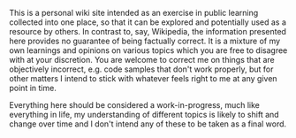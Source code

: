 This is a personal wiki site intended as an exercise in public learning collected into one place, so that it can be explored and potentially used as a resource by others. In contrast to, say, Wikipedia, the information presented here provides no guarantee of being factually correct. It is a mixture of my own learnings and opinions on various topics which you are free to disagree with at your discretion. You are welcome to correct me on things that are objectively incorrect, e.g. code samples that don't work properly, but for other matters I intend to stick with whatever feels right to me at any given point in time.

Everything here should be considered a work-in-progress, much like everything in life, my understanding of different topics is likely to shift and change over time and I don't intend any of these to be taken as a final word.